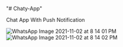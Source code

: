 "# Chaty-App" 

Chat App With Push Notification

![WhatsApp Image 2021-11-02 at 8 14 01 PM](https://user-images.githubusercontent.com/58969958/143320505-edcc013e-8fc0-4e03-bd24-667b6a17f98d.jpeg)
![WhatsApp Image 2021-11-02 at 8 14 02 PM](https://user-images.githubusercontent.com/58969958/143320520-202dc4f0-d430-4289-a852-9d65c0d5e3c5.jpeg)
